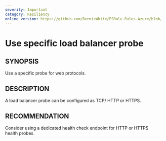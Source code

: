 ```yaml
---
severity: Important
category: Resiliency
online version: https://github.com/BernieWhite/PSRule.Rules.Azure/blob/master/docs/rules/en/Azure.VirtualNetwork.LBProbe.md
---
```


# Use specific load balancer probe

## SYNOPSIS

Use a specific probe for web protocols.

## DESCRIPTION

A load balancer probe can be configured as TCP/ HTTP or HTTPS.

## RECOMMENDATION

Consider using a dedicated health check endpoint for HTTP or HTTPS health probes.
